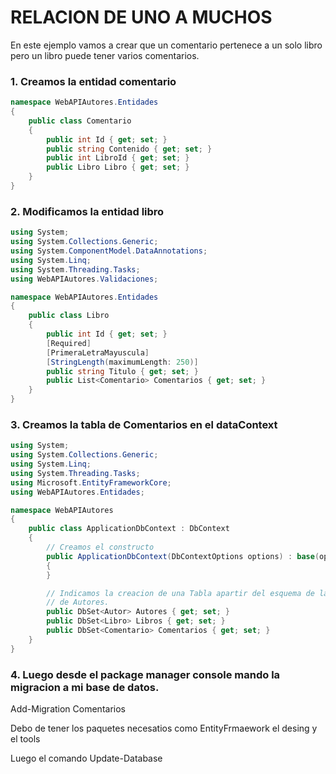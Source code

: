 # RELACION DE UNO A MUCHOS

En este ejemplo vamos a crear que un comentario pertenece a un solo libro pero un libro puede tener varios comentarios.

### 1. Creamos la entidad comentario

```c#
namespace WebAPIAutores.Entidades
{
    public class Comentario
    {
        public int Id { get; set; }
        public string Contenido { get; set; }
        public int LibroId { get; set; }
        public Libro Libro { get; set; }
    }
}
```

### 2. Modificamos la entidad libro
```c#
using System;
using System.Collections.Generic;
using System.ComponentModel.DataAnnotations;
using System.Linq;
using System.Threading.Tasks;
using WebAPIAutores.Validaciones;

namespace WebAPIAutores.Entidades
{
    public class Libro
    {
        public int Id { get; set; }
        [Required]
        [PrimeraLetraMayuscula]
        [StringLength(maximumLength: 250)]
        public string Titulo { get; set; }
        public List<Comentario> Comentarios { get; set; } 
    }
}
```

### 3. Creamos la tabla de Comentarios en el dataContext
```c#
using System;
using System.Collections.Generic;
using System.Linq;
using System.Threading.Tasks;
using Microsoft.EntityFrameworkCore;
using WebAPIAutores.Entidades;

namespace WebAPIAutores
{
    public class ApplicationDbContext : DbContext
    {
        // Creamos el constructo
        public ApplicationDbContext(DbContextOptions options) : base(options)
        {
        }

        // Indicamos la creacion de una Tabla apartir del esquema de la clase Autor y la tabla tendra el nombre 
        // de Autores.
        public DbSet<Autor> Autores { get; set; }
        public DbSet<Libro> Libros { get; set; }
        public DbSet<Comentario> Comentarios { get; set; }
    }
}
```

### 4. Luego desde el package manager console mando la migracion a mi base de datos.

Add-Migration Comentarios 

Debo de tener los paquetes necesatios como EntityFrmaework el desing y el tools

Luego el comando
Update-Database